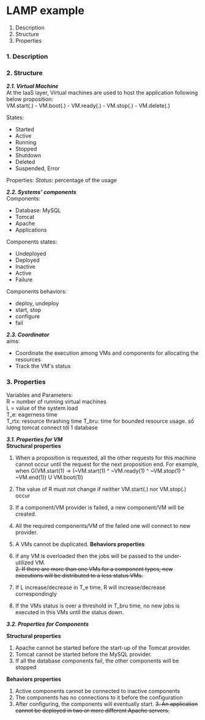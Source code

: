 # LAMP example
1. Description
2. Structure
3. Properties

### 1. Description

### 2. Structure
***2.1. Virtual Machine***  
At the IaaS layer, Virtual machines are used to host the application following below proposition:  
VM.start(.) - VM.boot(.) - VM.ready(.) - VM.stop(.) - VM.delete(.)

States:
- Started
- Active
- Running
- Stopped
- Shutdown
- Deleted
- Suspended, Error


Properties: *Status*: percentage of the usage

***2.2. Systems' components***  
Components:  
- Database: MySQL
- Tomcat
- Apache
- Applications

Components states:  
- Undeployed
- Deployed
- Inactive
- Active
- Failure

Components behaviors:  
- deploy, undeploy
- start, stop
- configure
- fail

***2.3. Coordinator***  
aims:
- Coordinate the execution among VMs and components for allocating the resources
- Track the VM's status

### 3. Properties

Variables and Parameters:  
R = number of running virtual machines  
L = value of the system load  
T_e: eagerness time  
T_rtx: resource thrashing time
T_bru: time for bounded resource usage.
số lượng tomcat connect tới 1 database


***3.1. Properties for VM***  
**Structural properties**
1. When a proposition is requested, all the other requests for this machine cannot occur until the request for the next proposition end. For example, when G(VM.start(1) -> (~VM.start(1) ^ ~VM.ready(1) ^ ~VM.stop(1) ^ ~VM.end(1)) U VM.boot(1))

2. The value of R must not change if neither VM.start(.) nor VM.stop(.) occur

3. If a component/VM provider is failed, a new component/VM will be created.

4. All the required components/VM of the failed one will connect to new provider.

5. A VMs cannot be duplicated.
**Behaviors properties**
1. if any VM is overloaded then the jobs will be passed to the under-utilized VM.  
~~2. If there are more than one VMs for a component types, new executions will be distributed to a less status VMs.~~
3. If L increase/decrease in T_e time, R will increase/decrease correspondingly
4. If the VMs status is over a threshold in T_bru time, no new jobs is executed in this VMs until the status down.

***3.2. Properties for Components***

**Structural properties**

1. Apache cannot be started before the start-up of the Tomcat provider.
2. Tomcat cannot be started before the MySQL provider.
3. If all the database components fail, the other components will be stopped

**Behaviors properties**

1. Active components cannot be connected to inactive components
2. The components has no connections to it before the configuration
2. After configuring, the components will eventually start.
~~3. An application cannot be deployed in two or more different Apache servers.~~
